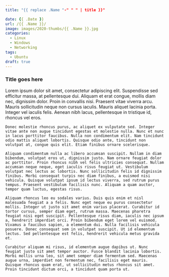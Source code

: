 ```yaml
---
title: "{{ replace .Name "-" " " | title }}"

date: {{ .Date }}
url: /{{ .Name }}/
image: images/2020-thumbs/{{ .Name }}.jpg
categories:
  - Linux
  - Windows
  - Networking
tags:
  - Ubuntu
draft: true
---
```

<!--more-->

### Title goes here 



Lorem ipsum dolor sit amet, consectetur adipiscing elit. Suspendisse sed efficitur massa, at pellentesque dui. Aliquam et erat congue, mollis diam nec, dignissim dolor. Proin in convallis nisi. Praesent vitae viverra arcu. Mauris sollicitudin neque non cursus iaculis. Mauris aliquet lacinia porta. Integer vel iaculis felis. Aenean nibh lacus, pellentesque in tristique id, rhoncus vel eros.

```
Donec molestie rhoncus purus, ac aliquet ex vulputate sed. Integer vitae ante non augue tincidunt egestas et molestie nulla. Nunc et nunc in lacus porttitor faucibus. Nulla non condimentum elit. Nam tincidunt odio mattis aliquet lobortis. Quisque odio ante, tincidunt non volutpat at, congue quis elit. Etiam finibus ornare scelerisque.

Aliquam condimentum nulla ac libero accumsan suscipit. Nullam in diam bibendum, volutpat eros ut, dignissim justo. Nam ornare feugiat dolor ac porttitor. Proin rhoncus nibh vel felis ultricies consequat. Nullam accumsan neque neque, eget iaculis risus feugiat ut. Vestibulum volutpat nec lectus ac lobortis. Nunc sollicitudin felis id dignissim finibus. Morbi consequat turpis nec diam finibus, a euismod nisi vehicula. Quisque volutpat ipsum id lectus viverra, sed rutrum purus tempus. Praesent vestibulum facilisis nunc. Aliquam a quam auctor, tempor quam luctus, egestas risus.

Aliquam rhoncus leo eu sodales varius. Duis quis enim et nisl malesuada feugiat a a felis. Nunc eget neque eu purus consectetur mollis. Integer ut justo sit amet enim varius placerat. Curabitur id tortor cursus, semper diam eget, rutrum massa. Maecenas pharetra feugiat nisi eget suscipit. Pellentesque risus diam, iaculis nec ipsum a, hendrerit imperdiet orci. Proin bibendum eget lorem vel euismod. Vivamus a faucibus sapien, a elementum dui. Nulla facilisis vehicula posuere. Donec consequat sem in volutpat suscipit. Ut id elementum lectus. Sed pellentesque est felis, hendrerit vehicula metus gravida et.

Curabitur aliquam mi risus, id elementum augue dapibus ut. Nunc feugiat justo sit amet tempor auctor. Fusce blandit lacinia lobortis. Morbi mollis urna leo, sit amet semper diam fermentum sed. Maecenas augue urna, imperdiet non fermentum nec, facilisis eget mauris. Quisque rhoncus quam erat, ut sollicitudin metus rhoncus sit amet. Proin tincidunt dictum orci, a tincidunt quam porta ut. 
